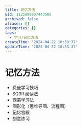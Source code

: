 ```yaml
---
title: 记忆方法
uid: 1125899907443508
archived: false
aliases: []
categories: []
tags:
  - 学习/记忆方法
createTime: '2024-04-22 10:33:37'
updateTime: '2024-04-22 10:33:37'
---
```


# 记忆方法

- 费曼学习技巧
- SQ3R 阅读法
- 西蒙学习法
- 图形化（思维导图、流程图）
- 记忆宫殿
- 刻意练习
